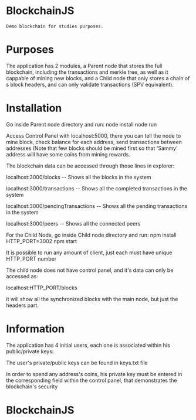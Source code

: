 # BlockchainJS
	Demo blockchain for studies purposes.

# Purposes
The application has 2 modules, a Parent node that stores the full blockchain, including the transactions and merkle tree, as well as it cappable of mining new blocks, and a Child node that only stores a chain of s block headers, and can only validate transactions (SPV equivalent).

# Installation
Go inside Parent node directory and run:
node install
node run

Access Control Panel with localhost:5000, there you can tell the node to mine block, check balance for each address, send transactions between addresses (Note that few blocks should be mined first so that 'Sammy' address will have some coins from mining rewards.

The blockchain data can be accessed through those lines in explorer:

localhost:3000/blocks            	-- Shows all the blocks in the system

localhost:3000/transactions	 	-- Shows all the completed transactions in the system

localhost:3000/pendingTransactions	-- Shows all the pending transactions in the system

localhost:3000/peers		 	-- Shows all the connected peers


For the Child Node, go inside Child node directory and run:
npm install
HTTP_PORT=3002 npm start

It is possible to run any amount of client, just each must have unique HTTP_PORT number

The child node does not have control panel, and it's data can only be accessed as:

localhost:HTTP_PORT/blocks

it will show all the synchronized blocks with the main node, but just the headers part.

# Information

The application has 4 initial users, each one is associated within his public/private keys:

The user's private/public keys can be found in keys.txt file

In order to spend any address's coins, his private key must be entered in the corresponding field within the control panel, that demonstrates the blockchain's security





# BlockchainJS
